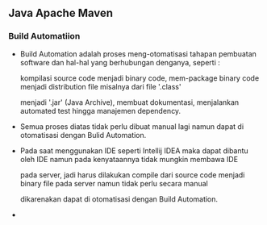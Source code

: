 ## Java Apache Maven

### Build Automatiion

- Build Automation adalah proses meng-otomatisasi tahapan pembuatan software dan hal-hal yang berhubungan denganya, seperti :
  
  kompilasi source code menjadi binary code, mem-package binary code menjadi distribution file misalnya dari file '.class'
  
  menjadi '.jar' (Java Archive), membuat dokumentasi, menjalankan automated test hingga manajemen dependency.
  
- Semua proses diatas tidak perlu dibuat manual lagi namun dapat di otomatisasi dengan Bulid Automation.
  
- Pada saat menggunakan IDE seperti Intellij IDEA maka dapat dibantu oleh IDE namun pada kenyataannya tidak mungkin membawa IDE
  
  pada server, jadi harus dilakukan compile dari source code menjadi binary file pada server namun tidak perlu secara manual
  
  dikarenakan dapat di otomatisasi dengan Build Automation.
  
- 
